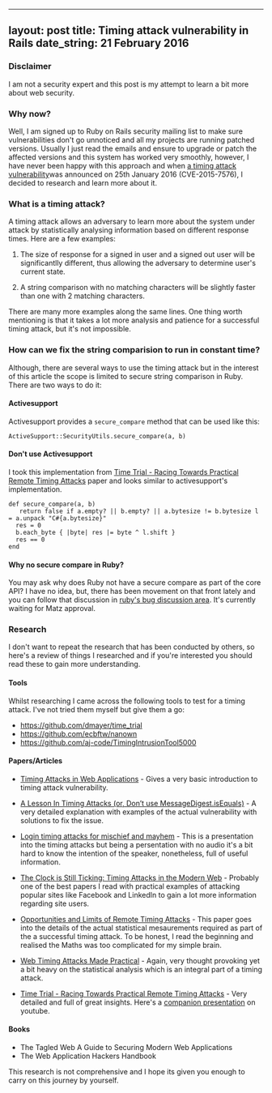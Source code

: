 
---
layout: post
title: Timing attack vulnerability in Rails
date_string: 21 February 2016
---

### Disclaimer

I am not a security expert and this post is my attempt to learn a bit more about web security.

### Why now?

Well, I am signed up to Ruby on Rails security mailing list to make sure vulnerabilities don't go unnoticed and all my projects are running patched versions. Usually I just read the emails and ensure to upgrade or patch the affected versions and this system has worked very smoothly, however, I have never been happy with this approach and when [a timing attack vulnerability](https://groups.google.com/forum/#!topic/rubyonrails-security/ANv0HDHEC3k)was announced on 25th January 2016 (CVE-2015-7576), I decided to research and learn more about it.


### What is a timing attack?

A timing attack allows an adversary to learn more about the system under attack by statistically analysing information based on different response times. Here are a few examples:

1. The size of response for a signed in user and a signed out user will be significantlly different, thus allowing the adversary to determine user's current state. 

2. A string comparison with no matching characters will be slightly faster than one with 2 matching characters. 

There are many more examples along the same lines. One thing worth mentioning is that it takes a lot more analysis and patience for a successful timing attack, but it's not impossible.


### How can we fix the string comparision to run in constant time?

Although, there are several ways to use the timing attack but in the interest of this article the scope is limited to secure string comparison in Ruby. There are two ways to do it:

#### Activesupport

Activesupport provides a `secure_compare` method that can be used like this:

```
ActiveSupport::SecurityUtils.secure_compare(a, b)
```

#### Don't use Activesupport

I took this implementation from [Time Trial - Racing Towards Practical Remote Timing Attacks](https://goo.gl/nMFEqk) paper and looks similar to activesupport's implementation.

```
def secure_compare(a, b)   return false if a.empty? || b.empty? || a.bytesize != b.bytesize l = a.unpack "C#{a.bytesize}"  res = 0  b.each_byte { |byte| res |= byte ^ l.shift }   res == 0end
```

#### Why no secure compare in Ruby?

You may ask why does Ruby not have a secure compare as part of the core API? I have no idea, but, there has been movement on that front lately and you can follow that discussion in [ruby's bug discussion area](https://bugs.ruby-lang.org/issues/10098#change-56910). It's currently waiting for Matz approval.


### Research

I don't want to repeat the research that has been conducted by others, so here's a review of things I researched and if you're interested you should read these to gain more understanding.

#### Tools

Whilst researching I came across the following tools to test for a timing attack. I've not tried them myself but give them a go:

* https://github.com/dmayer/time_trial
* https://github.com/ecbftw/nanown
* https://github.com/aj-code/TimingIntrusionTool5000

#### Papers/Articles

* [Timing Attacks in Web Applications](https://codeseekah.com/2012/04/29/timing-attacks-in-web-applications/) - 
Gives a very basic introduction to timing attack vulnerability.

* [A Lesson In Timing Attacks (or, Don’t use MessageDigest.isEquals)](https://codahale.com/a-lesson-in-timing-attacks/) - A very detailed explanation with examples of the actual vulnerability with solutions to fix the issue.

* [Login timing attacks for mischief and mayhem](http://www.security-assessment.com/files/documents/presentations/TimingAttackPresentation2012.pdf) - This is a presentation into the timing attacks but being a persentation with no audio it's a bit hard to know the intention of the speaker, nonetheless, full of useful information.

* [The Clock is Still Ticking:
Timing Attacks in the Modern Web](https://www.securitee.org/files/timing-attacks_ccs2015.pdf) - Probably one of the best papers I read with practical examples of attacking popular sites like Facebook and LinkedIn to gain a lot more information 
regarding site users.

* [Opportunities and Limits of Remote
Timing Attacks](http://www.cs.rice.edu/~dwallach/pub/crosby-timing2009.pdf) - This paper goes into the details of the actual statistical mesaurements required as part of the a successful timing attack. To be honest, I read the beginning
and realised the Maths was too complicated for my simple brain.

* [Web Timing Attacks Made Practical](https://www.blackhat.com/docs/us-15/materials/us-15-Morgan-Web-Timing-Attacks-Made-Practical-wp.pdf) - Again, very thought provoking yet a bit heavy on the statistical analysis which is an integral part of a timing attack.

* [Time Trial - Racing Towards Practical Remote Timing Attacks](https://goo.gl/nMFEqk) - Very detailed and full of great insights. Here's a [companion presentation](https://www.youtube.com/watch?v=md6NEmq1n-A) on youtube.

#### Books

* The Tagled Web A Guide to Securing Modern Web Applications
* The Web Application Hackers Handbook


This research is not comprehensive and I hope its given you enough to carry on this journey by yourself.


